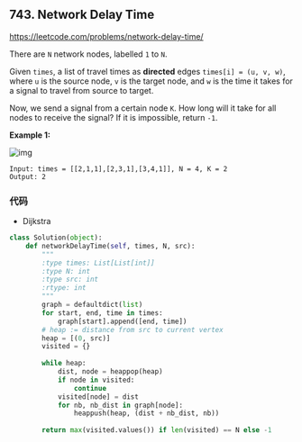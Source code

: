 ## 743. Network Delay Time

https://leetcode.com/problems/network-delay-time/

There are `N` network nodes, labelled `1` to `N`.

Given `times`, a list of travel times as **directed** edges `times[i] = (u, v, w)`, where `u` is the source node, `v` is the target node, and `w` is the time it takes for a signal to travel from source to target.

Now, we send a signal from a certain node `K`. How long will it take for all nodes to receive the signal? If it is impossible, return `-1`.

 

**Example 1:**

![img](https://assets.leetcode.com/uploads/2019/05/23/931_example_1.png)

```
Input: times = [[2,1,1],[2,3,1],[3,4,1]], N = 4, K = 2
Output: 2
```

 

### 代码

- Dijkstra

```python
class Solution(object):
    def networkDelayTime(self, times, N, src):
        """
        :type times: List[List[int]]
        :type N: int
        :type src: int
        :rtype: int
        """
        graph = defaultdict(list)
        for start, end, time in times:
            graph[start].append([end, time])
        # heap := distance from src to current vertex
        heap = [(0, src)]
        visited = {}
        
        while heap:
            dist, node = heappop(heap)
            if node in visited:
                continue
            visited[node] = dist
            for nb, nb_dist in graph[node]:
                heappush(heap, (dist + nb_dist, nb))
        
        return max(visited.values()) if len(visited) == N else -1
```

